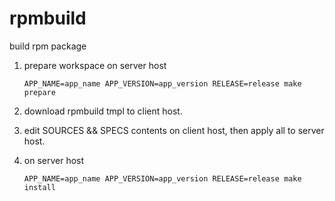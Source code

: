 # rpmbuild
build rpm package

1. prepare workspace on server host
    
    `APP_NAME=app_name APP_VERSION=app_version RELEASE=release make prepare`
2. download rpmbuild tmpl to client host.

3.  edit SOURCES && SPECS contents on client host, then apply all to server host.
5. on server host

    `APP_NAME=app_name APP_VERSION=app_version RELEASE=release make install`
